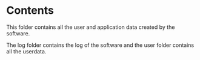 # Contents

This folder contains all the user and application data created by the software.

The log folder contains the log of the software and the user folder contains all
the userdata.
